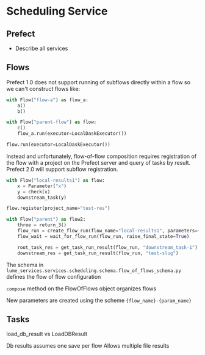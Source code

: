 # Scheduling Service


## Prefect

* Describe all services





## Flows
Prefect 1.0 does not support running of subflows directly within a flow so we can't construct flows like:
```python
with Flow("flow-a") as flow_a:
    a()
    b()

with Flow("parent-flow") as flow:
    c()
    flow_a.run(executor=LocalDaskExecutor())

flow.run(executor=LocalDaskExecutor())
```

Instead and unfortunately, flow-of-flow composition requires registration of the flow with a project on the Prefect server and query of tasks by result. Prefect 2.0 will support subflow registration.

```python
with Flow("local-results1") as flow:
    x = Parameter("x")
    y = check(x)
    downstream_task(y)

flow.register(project_name="test-res")

with Flow("parent") as flow2:
    three = return_3()
    flow_run = create_flow_run(flow_name="local-results1", parameters={"x": three})
    flow_wait = wait_for_flow_run(flow_run, raise_final_state=True)

    root_task_res = get_task_run_result(flow_run, "downstream_task-1")
    downstream_res = get_task_run_result(flow_run, "test-slug")
```


The schema in `lume_services.services.scheduling.schema.flow_of_flows_schema.py` defines the flow of flow configuration

`compose` method on the FlowOfFlows object organizes flows

New parameters are created using the scheme `{flow_name}-{param_name}`


## Tasks
load_db_result vs LoadDBResult


Db results assumes one save per flow
Allows multiple file results
